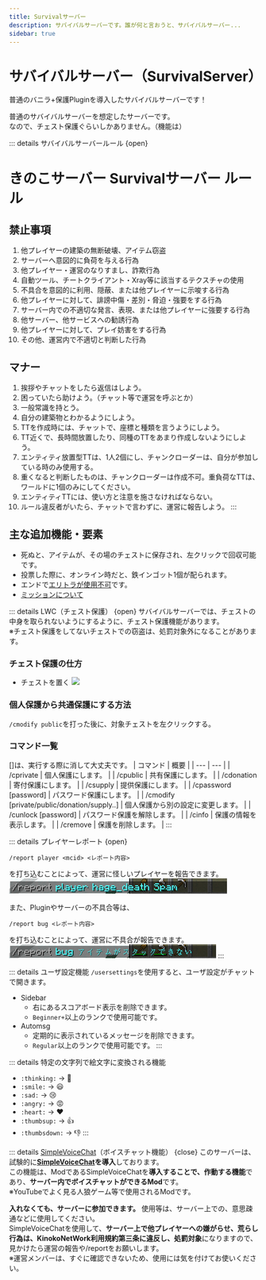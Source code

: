 ```yaml
---
title: Survivalサーバー
description: サバイバルサーバーです。誰が何と言おうと、サバイバルサーバー...
sidebar: true
---
```

# サバイバルサーバー（SurvivalServer）
普通のバニラ+保護Pluginを導入したサバイバルサーバーです！

普通のサバイバルサーバーを想定したサーバーです。<br>
なので、チェスト保護ぐらいしかありません。（機能は）

::: details サバイバルサーバールール {open}
# きのこサーバー Survivalサーバー ルール
## 禁止事項
1. 他プレイヤーの建築の無断破壊、アイテム窃盗
2. サーバーへ意図的に負荷を与える行為
3. 他プレイヤー・運営のなりすまし、詐欺行為
4. 自動ツール、チートクライアント・Xray等に該当するテクスチャの使用
5. 不具合を意図的に利用、隠蔽、または他プレイヤーに示唆する行為
6. 他プレイヤーに対して、誹謗中傷・差別・脅迫・強要をする行為
7. サーバー内での不適切な発言、表現、または他プレイヤーに強要する行為
8. 他サーバー、他サービスへの勧誘行為
9. 他プレイヤーに対して、プレイ妨害をする行為
10. その他、運営内で不適切と判断した行為

## マナー
1. 挨拶やチャットをしたら返信はしよう。
2. 困っていたら助けよう。（チャット等で運営を呼ぶとか）
3. 一般常識を持とう。
4. 自分の建築物とわかるようにしよう。
5. TTを作成時には、チャットで、座標と種類を言うようにしよう。
6. TT近くで、長時間放置したり、同種のTTをあまり作成しないようにしよう。
7. エンティティ放置型TTは、1人2個にし、チャンクローダーは、自分が参加している時のみ使用する。
8. 重くなると判断したものは、チャンクローダーは作成不可。重負荷なTTは、ワールドに1個のみにしてください。
9. エンティティTTには、使い方と注意を施さなければならない。
10. ルール違反者がいたら、チャットで言わずに、運営に報告しよう。
:::

## 主な追加機能・要素
- 死ぬと、アイテムが、その場のチェストに保存され、左クリックで回収可能です。
- 投票した際に、オンライン時だと、鉄インゴット1個が配られます。
- エンドで[エリトラが使用不可](https://note.com/kinoko1216/n/nabad73bb6437?sub_rt=share_sb)です。
- [ミッションについて](mission)

::: details LWC（チェスト保護） {open}
サバイバルサーバーでは、チェストの中身を取られないようにするように、チェスト保護機能があります。<br>
※チェスト保護をしてないチェストでの窃盗は、処罰対象外になることがあります。

### チェスト保護の仕方
- チェストを置く
![](https://image02.seesaawiki.jp/k/2/kinokoserver2/T5Io71H1U9.png)

### 個人保護から共通保護にする方法
`/cmodify public`を打った後に、対象チェストを左クリックする。

### コマンド一覧
[]は、実行する際に消して大丈夫です。
| コマンド | 概要 |
| --- | --- |
| /cprivate | 個人保護にします。 |
| /cpublic | 共有保護にします。 |
| /cdonation | 寄付保護にします。 |
| /csupply | 提供保護にします。 |
| /cpassword [password] | パスワード保護にします。 |
| /cmodify [private/public/donation/supply..] | 個人保護から別の設定に変更します。 |
| /cunlock [password] | パスワード保護を解除します。 |
| /cinfo | 保護の情報を表示します。 |
| /cremove | 保護を削除します。 |
:::

::: details プレイヤーレポート {open}
```mcfunction
/report player <mcid> <レポート内容>
```
を打ち込むことによって、運営に怪しいプレイヤーを報告できます。<br>
![コマンド_プレイヤーレポート例](../../images/cmd_playerReport.png)

また、Pluginやサーバーの不具合等は、
```mcfunction
/report bug <レポート内容>
```
を打ち込むことによって、運営に不具合が報告できます。
![コマンド_バグレポート例](../../images/cmd_bugReport.png)
:::

::: details ユーザ設定機能
`/usersettings`を使用すると、ユーザ設定がチャットで開きます。

- Sidebar
  - 右にあるスコアボード表示を削除できます。
  - `Beginner+`以上のランクで使用可能です。
- Automsg
  - 定期的に表示されているメッセージを削除できます。
  - `Regular`以上のランクで使用可能です。
:::

::: details 特定の文字列で絵文字に変換される機能
- `:thinking:` → 🤔
- `:smile:` → 😃
- `:sad:` → 😢
- `:angry:` → 😡
- `:heart:` → ❤️
- `:thumbsup:` → 👍
- `:thumbsdown:` → 👎
:::

::: details [SimpleVoiceChat](https://modrinth.com/plugin/simple-voice-chat/versions)（ボイスチャット機能） {close}
このサーバーは、試験的に[**SimpleVoiceChat**](https://modrinth.com/plugin/simple-voice-chat/versions)**を導入**しております。<br>
この機能は、ModであるSimpleVoiceChatを**導入することで、作動する機能**であり、**サーバー内でボイスチャットができるMod**です。<br>
※YouTubeでよく見る人狼ゲーム等で使用されるModです。<br>

**入れなくても、サーバーに参加できます。** 使用等は、サーバー上での、意思疎通などに使用してください。<br>
SimpleVoiceChatを使用して、**サーバー上で他プレイヤーへの嫌がらせ、荒らし行為は、KinokoNetWork利用規約第三条に違反し、処罰対象**になりますので、見かけたら運営の報告や/reportをお願いします。<br>
※運営メンバーは、すぐに確認できないため、使用には気を付けてお使いください。<br>
